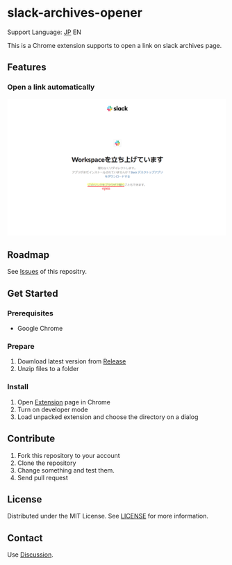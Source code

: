 # slack-archives-opener

Support Language: [JP](README.md) EN

This is a Chrome extension supports to open a link on slack archives page. 

## Features

### Open a link automatically

![Screen](./screen/screen01.png)

## Roadmap

See [Issues](https://github.com/GOAMI-Takaaki/slack-archives-opener/issues) of this repositry.

## Get Started

### Prerequisites

- Google Chrome

### Prepare

1. Download latest version from [Release](https://github.com/GOAMI-Takaaki/slack-archives-opener/releases)
1. Unzip files to a folder

### Install

1. Open [Extension](chrome://extensions/) page in Chrome
1. Turn on developer mode
1. Load unpacked extension and choose the directory on a dialog

## Contribute

1. Fork this repository to your account
1. Clone the repository
1. Change something and test them.
1. Send pull request

## License

Distributed under the MIT License. See [LICENSE](LICENSE) for more information.

## Contact

Use [Discussion](https://github.com/GOAMI-Takaaki/slack-archives-opener/discussions).
